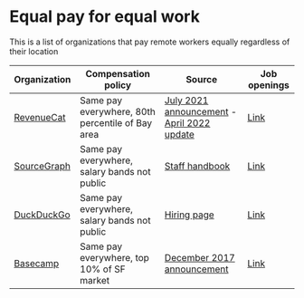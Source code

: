 # Equal pay for equal work
This is a list of organizations that pay remote workers equally regardless of their location

| Organization | Compensation policy | Source | Job openings |
| ------------ | ------------------ | ------- | -------- |
| [RevenueCat](https://www.revenuecat.com/) | Same pay everywhere, 80th percentile of Bay area | [July 2021 announcement](https://www.revenuecat.com/blog/the-case-for-location-independent-salaries) - [April 2022 update](https://revenuecat.notion.site/RevenueCat-Compensation-Philosophy-899394493c9b43789626c0aa46578b2a) | [Link](https://boards.greenhouse.io/revenuecat) |
| [SourceGraph](https://sourcegraph.com/search) | Same pay everywhere, salary bands not public | [Staff handbook](https://handbook.sourcegraph.com/benefits-pay-perks/pay-expenses/compensation/) | [Link](https://boards.greenhouse.io/sourcegraph91) |
| [DuckDuckGo](https://duckduckgo.com/) | Same pay everywhere, salary bands not public | [Hiring page](https://duckduckgo.com/hiring) | [Link](https://duckduckgo.com/hiring) |
| [Basecamp](https://basecamp.com/) | Same pay everywhere, top 10% of SF market | [December 2017 announcement](https://m.signalvnoise.com/basecamp-doesnt-employ-anyone-in-san-francisco-but-now-we-pay-everyone-as-though-all-did/) | [Link](https://basecamp.com/about/jobs) |
